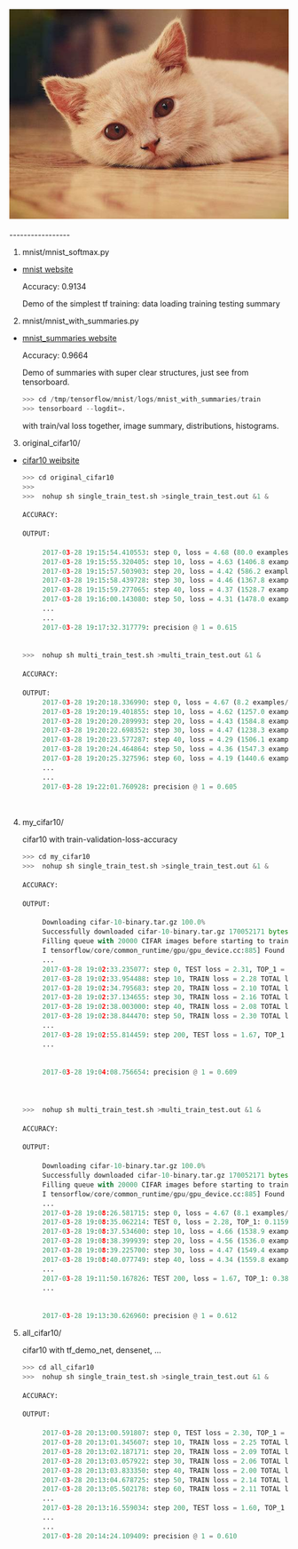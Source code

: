 <div align="center">
  <img src="https://github.com/lchia/demo_tf/blob/master/cat.jpeg"><br><br>
</div>
-----------------

1. mnist/mnist_softmax.py

* [mnist website](https://www.tensorflow.org/get_started/mnist/beginners)

   Accuracy: 0.9134
   
   Demo of the simplest tf training:
       data loading
       training
       testing
       summary

2. mnist/mnist_with_summaries.py

* [mnist_summaries website](https://github.com/tensorflow/tensorflow/blob/master/tensorflow/examples/tutorials/mnist/mnist_with_summaries.py)

   Accuracy: 0.9664

   Demo of summaries with super clear structures, just see from tensorboard.

   ```python
   >>> cd /tmp/tensorflow/mnist/logs/mnist_with_summaries/train
   >>> tensorboard --logdit=.
   ```
 
   with train/val loss together, image summary, distributions, histograms.

3. original_cifar10/

* [cifar10 weibsite](https://github.com/tensorflow/models/tree/master/tutorials/image/cifar10)

   ```python
   >>> cd original_cifar10
   >>>
   >>>  nohup sh single_train_test.sh >single_train_test.out &1 &

   ACCURACY: 

   OUTPUT:

        2017-03-28 19:15:54.410553: step 0, loss = 4.68 (80.0 examples/sec; 1.600 sec/batch)
        2017-03-28 19:15:55.320405: step 10, loss = 4.63 (1406.8 examples/sec; 0.091 sec/batch)
        2017-03-28 19:15:57.503903: step 20, loss = 4.42 (586.2 examples/sec; 0.218 sec/batch)
        2017-03-28 19:15:58.439728: step 30, loss = 4.46 (1367.8 examples/sec; 0.094 sec/batch)
        2017-03-28 19:15:59.277065: step 40, loss = 4.37 (1528.7 examples/sec; 0.084 sec/batch)
        2017-03-28 19:16:00.143080: step 50, loss = 4.31 (1478.0 examples/sec; 0.087 sec/batch)
        ...
        ...
        2017-03-28 19:17:32.317779: precision @ 1 = 0.615


   >>>  nohup sh multi_train_test.sh >multi_train_test.out &1 &

   ACCURACY: 

   OUTPUT:
        2017-03-28 19:20:18.336990: step 0, loss = 4.67 (8.2 examples/sec; 15.559 sec/batch)
        2017-03-28 19:20:19.401855: step 10, loss = 4.62 (1257.0 examples/sec; 0.102 sec/batch)
        2017-03-28 19:20:20.289993: step 20, loss = 4.43 (1584.8 examples/sec; 0.081 sec/batch)
        2017-03-28 19:20:22.698352: step 30, loss = 4.47 (1238.3 examples/sec; 0.103 sec/batch)
        2017-03-28 19:20:23.577287: step 40, loss = 4.29 (1506.1 examples/sec; 0.085 sec/batch)
        2017-03-28 19:20:24.464864: step 50, loss = 4.36 (1547.3 examples/sec; 0.083 sec/batch)
        2017-03-28 19:20:25.327596: step 60, loss = 4.19 (1440.6 examples/sec; 0.089 sec/batch)
        ...
        ...
        2017-03-28 19:22:01.760928: precision @ 1 = 0.605


 

4. my_cifar10/
 
   cifar10 with train-validation-loss-accuracy

   ```python
   >>> cd my_cifar10
   >>>  nohup sh single_train_test.sh >single_train_test.out &1 &

   ACCURACY: 

   OUTPUT:

        Downloading cifar-10-binary.tar.gz 100.0%
        Successfully downloaded cifar-10-binary.tar.gz 170052171 bytes.
        Filling queue with 20000 CIFAR images before starting to train. This will take a few minutes.
        I tensorflow/core/common_runtime/gpu/gpu_device.cc:885] Found device 0 with properties: 
        ...
        2017-03-28 19:02:33.235077: step 0, TEST loss = 2.31, TOP_1 = 0.0859, TOP_5 = 0.4922 (64.6 examples/sec; 1.981 sec/batch)
        2017-03-28 19:02:33.954488: step 10, TRAIN loss = 2.28 TOTAL loss = 4.63 (1779.2 examples/sec; 0.072 sec/batch)
        2017-03-28 19:02:34.795683: step 20, TRAIN loss = 2.10 TOTAL loss = 4.44 (1521.6 examples/sec; 0.084 sec/batch)
        2017-03-28 19:02:37.134655: step 30, TRAIN loss = 2.16 TOTAL loss = 4.47 (547.2 examples/sec; 0.234 sec/batch)
        2017-03-28 19:02:38.003000: step 40, TRAIN loss = 2.08 TOTAL loss = 4.38 (1474.1 examples/sec; 0.087 sec/batch)
        2017-03-28 19:02:38.844470: step 50, TRAIN loss = 2.30 TOTAL loss = 4.58 (1521.1 examples/sec; 0.084 sec/batch)
        ...
        2017-03-28 19:02:55.814459: step 200, TEST loss = 1.67, TOP_1 = 0.3828, TOP_5 = 0.8672 (1263.3 examples/sec; 0.101 sec/batch)
        ...


        2017-03-28 19:04:08.756654: precision @ 1 = 0.609


 
   >>>  nohup sh multi_train_test.sh >multi_train_test.out &1 &

   ACCURACY:

   OUTPUT:

        Downloading cifar-10-binary.tar.gz 100.0%
        Successfully downloaded cifar-10-binary.tar.gz 170052171 bytes.
        Filling queue with 20000 CIFAR images before starting to train. This will take a few minutes.
        I tensorflow/core/common_runtime/gpu/gpu_device.cc:885] Found device 0 with properties: 
        ...
        2017-03-28 19:08:26.581715: step 0, loss = 4.67 (8.1 examples/sec; 15.759 sec/batch)
        2017-03-28 19:08:35.062214: TEST 0, loss = 2.28, TOP_1: 0.1159, TOP_5: 0.4937 (8.1 examples/sec; 15.759 sec/batch)
        2017-03-28 19:08:37.534600: step 10, loss = 4.66 (1538.9 examples/sec; 0.083 sec/batch)
        2017-03-28 19:08:38.399939: step 20, loss = 4.56 (1536.0 examples/sec; 0.083 sec/batch)
        2017-03-28 19:08:39.225700: step 30, loss = 4.47 (1549.4 examples/sec; 0.083 sec/batch)
        2017-03-28 19:08:40.077749: step 40, loss = 4.34 (1559.8 examples/sec; 0.082 sec/batch)
        ...
        2017-03-28 19:11:50.167826: TEST 200, loss = 1.67, TOP_1: 0.3856, TOP_5: 0.8805 (1534.4 examples/sec; 0.083 sec/batch)
        ...


        2017-03-28 19:13:30.626960: precision @ 1 = 0.612

5. all_cifar10/
 
   cifar10 with tf_demo_net, densenet, ...

   ```python
   >>> cd all_cifar10
   >>>  nohup sh single_train_test.sh >single_train_test.out &1 &

   ACCURACY:

   OUTPUT:

        2017-03-28 20:13:00.591807: step 0, TEST loss = 2.30, TOP_1 = 0.0469, TOP_5 = 0.5156 (115.3 examples/sec; 1.111 sec/batch)
        2017-03-28 20:13:01.345607: step 10, TRAIN loss = 2.25 TOTAL loss = 4.60 (1698.1 examples/sec; 0.075 sec/batch)
        2017-03-28 20:13:02.187171: step 20, TRAIN loss = 2.09 TOTAL loss = 4.43 (1521.0 examples/sec; 0.084 sec/batch)
        2017-03-28 20:13:03.057922: step 30, TRAIN loss = 2.06 TOTAL loss = 4.38 (1470.0 examples/sec; 0.087 sec/batch)
        2017-03-28 20:13:03.833350: step 40, TRAIN loss = 2.00 TOTAL loss = 4.30 (1650.7 examples/sec; 0.078 sec/batch)
        2017-03-28 20:13:04.678725: step 50, TRAIN loss = 2.14 TOTAL loss = 4.42 (1514.1 examples/sec; 0.085 sec/batch)
        2017-03-28 20:13:05.502178: step 60, TRAIN loss = 2.11 TOTAL loss = 4.37 (1554.4 examples/sec; 0.082 sec/batch)
        ...
        2017-03-28 20:13:16.559034: step 200, TEST loss = 1.60, TOP_1 = 0.3906, TOP_5 = 0.8906 (1341.6 examples/sec; 0.095 sec/batch)
        ...
        ...
        2017-03-28 20:14:24.109409: precision @ 1 = 0.610

